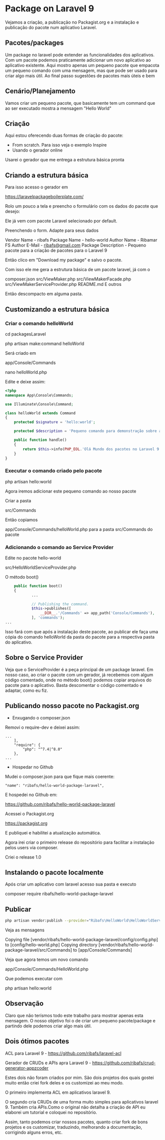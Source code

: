 # Package on Laravel 9

Vejamos a criação, a publicação no Packagist.org e a instalação e publicação do pacote num aplicativo Laravel.

## Pacotes/packages

Um package no laravel pode extender as funcionalidades dos aplicativos. Com um pacote podemos praticamente adicionar um novo aplicativo ao aplicativo existente. Aqui mostro apenas um pequeno pacote que empacota um pequeno comando com uma mensagem, mas que pode ser usado para criar algo mais útil. Ao final passo sugestões de pacotes mais úteis e bem 

## Cenário/Planejamento

Vamos criar um pequeno pacote, que basicamente tem um command que ao ser executado mostra a mensagem "Hello World"

## Criação

Aqui estou oferecendo duas formas de criação do pacote:

- From scratch. Para isso veja o exemplo Inspire
- Usando o gerador online

Usarei o gerador que me entrega a estrutura básica pronta

## Criando a estrutura básica

Para isso acesso o gerador em

https://laravelpackageboilerplate.com/

Rolo um pouco a tela e preencho o formulário com os dados do pacote que desejo:

Ele já vem com pacote Laravel selecionado por default.

Preenchendo o form. Adapte para seus dados

Vendor Name - ribafs
Package Name - hello-world
Author Name - Ribamar FS
Author E-Mail - ribafs@gmail.com
Package Description - Pequeno pacote para a criação de pacotes para o Laravel 9

Então clico em "Download my package" e salvo o pacote.

Com isso ele me gera a estrutura básica de um pacote laravel, já com o 

composer.json
src/ViewMaker.php
src/ViewMakerFacade.php
src/ViewMakerServiceProvider.php
README.md
E outros

Então descompacto em alguma pasta.

## Customizando a estrutura básica

### Criar o comando helloWorld

cd packagesLaravel

php artisan make:command helloWorld

Será criado em

app/Console/Commands
 
nano helloWorld.php

Edite e deixe assim:
```php
<?php
namespace App\Console\Commands;

use Illuminate\Console\Command;

class helloWorld extends Command
{
    protected $signature = 'hello:world';

    protected $description = 'Pequeno comando para demonstração sobre a criação de comandos no laravel 9';

    public function handle()
    {
        return $this->info(PHP_EOL.'Olá Mundo dos pacotes no Laravel 9 '.PHP_EOL);
    }
}
```

### Executar o comando criado pelo pacote

php artisan hello:world

Agora iremos adicionar este pequeno comando ao nosso pacote

Criar a pasta

src/Commands

Então copiamos

app/Console/Commands/helloWorld.php para a pasta src/Commands do pacote

### Adicionando o comando ao Service Provider

Edite no pacote hello-world

src/HelloWorldServiceProvider.php

O método boot()
```php
    public function boot()
    {
            ...

            // Publishing the command.
            $this->publishes([
                __DIR__.'/Commands' => app_path('Console/Commands'),
            ], 'commands');
...
```

Isso fará com que após a instalação deste pacote, ao publicar ele faça uma cópia do comando helloWorld da pasta do pacote para a respectiva pasta do aplicativo.

## Sobre o Service Provider

Veja que o ServiceProvider é a peça principal de um package laravel. Em nosso caso, ao criar o pacote com um gerador, já recebemos com algum código comentado, onde no método boot() podemos copiar arquivos do pacote para o aplicativo. Basta descomentar o código comentado e adaptar, como eu fiz.

## Publicando nosso pacote no Packagist.org

- Enxugando o composer.json

Removi o require-dev e deixei assim:
```
...
    ],
    "require": {
        "php": "^7.4|^8.0"
    },
...
```
- Hospedar no Github

Mudei o composer.json para que fique mais coerente:

    "name": "ribafs/hello-world-package-laravel",

E hospedei no Github em:

https://github.com/ribafs/hello-world-package-laravel

Acessei o Packagist.org

https://packagist.org

E publiquei e habilitei a atualização automática.

Agora irei criar o primeiro release do repositório para facilitar a instalação pelos users via composer.

Criei o release 1.0

## Instalando o pacote localmente

Após criar um aplicativo com laravel acesso sua pasta e executo

composer require ribafs/hello-world-package-laravel

## Publicar
```bash
php artisan vendor:publish --provider="Ribafs\HelloWorld\HelloWorldServiceProvider"
```
Veja as mensagens

Copying file [vendor/ribafs/hello-world-package-laravel/config/config.php] to [config/hello-world.php]
Copying directory [vendor/ribafs/hello-world-package-laravel/src/Commands] to [app/Console/Commands]

Veja que agora temos um novo comando

app/Console/Commands/HelloWorld.php

Que podemos executar com

php artisan hello:world

## Observação

Claro que não terísmos todo este trabalho para mostrar apenas esta mensagem. O nosso objetivo foi o de criar um pequeno pacote/package e partindo dele podemos criar algo mais útil.

## Dois ótimos pacotes

ACL para Laravel 9 - https://github.com/ribafs/laravel-acl

Gerador de CRUDs e APIs apra Laravel 9 - https://github.com/ribafs/crud-generator-appzcoder

Estes dois não foram criados por mim. São dois projetos dos quais gostei muito então criei fork deles e os customizei ao meu modo.

O primeiro implementa ACL em aplicativos laravel 9.

O segundo cria CRUDs de uma forma muito simples para aplicativos laravel 9. Também cria APIs.Como o original não detalha a criação de API eu elaborei um tutorial e coloquei no repositório.

Assim, tanto podemos criar nossos pacotes, quanto criar fork de bons projetos e os customizar, traduzindo, melhorando a documentação, corrigindo alguns erros, etc.
